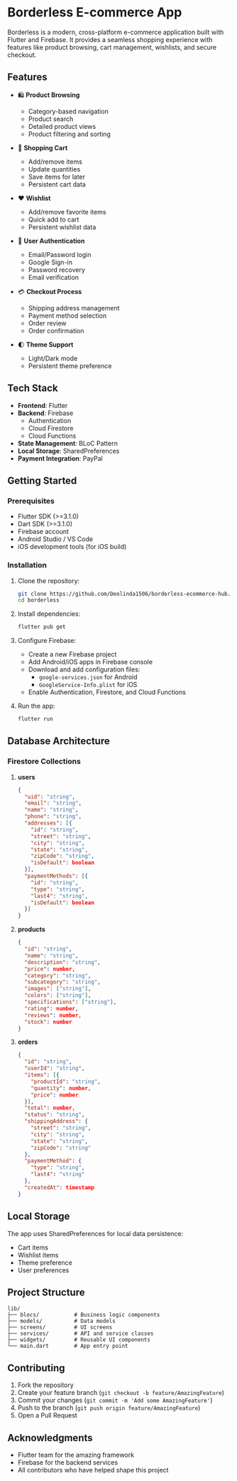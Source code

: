 # Borderless E-commerce App

Borderless is a modern, cross-platform e-commerce application built with Flutter and Firebase. It provides a seamless shopping experience with features like product browsing, cart management, wishlists, and secure checkout.

## Features

- 🛍️ **Product Browsing**
  - Category-based navigation
  - Product search
  - Detailed product views
  - Product filtering and sorting
    
- 🛒 **Shopping Cart**
  - Add/remove items
  - Update quantities
  - Save items for later
  - Persistent cart data

- ❤️ **Wishlist**
  - Add/remove favorite items
  - Quick add to cart
  - Persistent wishlist data

- 👤 **User Authentication**
  - Email/Password login
  - Google Sign-in
  - Password recovery
  - Email verification

- 💳 **Checkout Process**
  - Shipping address management
  - Payment method selection
  - Order review
  - Order confirmation

- 🌓 **Theme Support**
  - Light/Dark mode
  - Persistent theme preference

## Tech Stack

- **Frontend**: Flutter
- **Backend**: Firebase
  - Authentication
  - Cloud Firestore
  - Cloud Functions
- **State Management**: BLoC Pattern
- **Local Storage**: SharedPreferences
- **Payment Integration**: PayPal

## Getting Started

### Prerequisites

- Flutter SDK (>=3.1.0)
- Dart SDK (>=3.1.0)
- Firebase account
- Android Studio / VS Code
- iOS development tools (for iOS build)

### Installation

1. Clone the repository:
   ```bash
   git clone https://github.com/Deolinda1506/borderless-ecommerce-hub.git
   cd borderless
   ```

2. Install dependencies:
   ```bash
   flutter pub get
   ```

3. Configure Firebase:
   - Create a new Firebase project
   - Add Android/iOS apps in Firebase console
   - Download and add configuration files:
     - `google-services.json` for Android
     - `GoogleService-Info.plist` for iOS
   - Enable Authentication, Firestore, and Cloud Functions

4. Run the app:
   ```bash
   flutter run
   ```

## Database Architecture

### Firestore Collections

1. **users**
   ```json
   {
     "uid": "string",
     "email": "string",
     "name": "string",
     "phone": "string",
     "addresses": [{
       "id": "string",
       "street": "string",
       "city": "string",
       "state": "string",
       "zipCode": "string",
       "isDefault": boolean
     }],
     "paymentMethods": [{
       "id": "string",
       "type": "string",
       "last4": "string",
       "isDefault": boolean
     }]
   }
   ```

2. **products**
   ```json
   {
     "id": "string",
     "name": "string",
     "description": "string",
     "price": number,
     "category": "string",
     "subcategory": "string",
     "images": ["string"],
     "colors": ["string"],
     "specifications": ["string"],
     "rating": number,
     "reviews": number,
     "stock": number
   }
   ```

3. **orders**
   ```json
   {
     "id": "string",
     "userId": "string",
     "items": [{
       "productId": "string",
       "quantity": number,
       "price": number
     }],
     "total": number,
     "status": "string",
     "shippingAddress": {
       "street": "string",
       "city": "string",
       "state": "string",
       "zipCode": "string"
     },
     "paymentMethod": {
       "type": "string",
       "last4": "string"
     },
     "createdAt": timestamp
   }
   ```

## Local Storage

The app uses SharedPreferences for local data persistence:

- Cart items
- Wishlist items
- Theme preference
- User preferences

## Project Structure

```
lib/
├── blocs/           # Business logic components
├── models/          # Data models
├── screens/         # UI screens
├── services/        # API and service classes
├── widgets/         # Reusable UI components
└── main.dart        # App entry point
```

## Contributing

1. Fork the repository
2. Create your feature branch (`git checkout -b feature/AmazingFeature`)
3. Commit your changes (`git commit -m 'Add some AmazingFeature'`)
4. Push to the branch (`git push origin feature/AmazingFeature`)
5. Open a Pull Request


## Acknowledgments

- Flutter team for the amazing framework
- Firebase for the backend services
- All contributors who have helped shape this project
